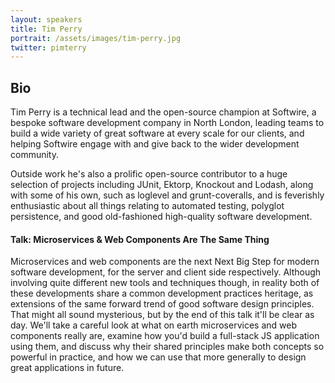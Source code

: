 ```yaml
---
layout: speakers
title: Tim Perry
portrait: /assets/images/tim-perry.jpg
twitter: pimterry
---
```


## Bio
Tim Perry is a technical lead and the open-source champion at Softwire, a bespoke software development company in North London, leading teams to build a wide variety of great software at every scale for our clients, and helping Softwire engage with and give back to the wider development community.

Outside work he's also a prolific open-source contributor to a huge selection of projects including JUnit, Ektorp, Knockout and Lodash, along with some of his own, such as loglevel and grunt-coveralls, and is feverishly enthusiastic about all things relating to automated testing, polyglot persistence, and good old-fashioned high-quality software development.

#### Talk: Microservices & Web Components Are The Same Thing
Microservices and web components are the next Next Big Step for modern software development, for the server and client side respectively. Although involving quite different new tools and techniques though, in reality both of these developments share a common development practices heritage, as extensions of the same forward trend of good software design principles. That might all sound mysterious, but by the end of this talk it'll be clear as day. We'll take a careful look at what on earth microservices and web components really are, examine how you'd build a full-stack JS application using them, and discuss why their shared principles make both concepts so powerful in practice, and how we can use that more generally to design great applications in future.
